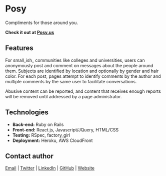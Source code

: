 # Posy
Compliments for those around you.

**Check it out at [Posy.us](http://www.posy.us/demo)**

## Features
For small_ish_ communities like colleges and universities, users can anonymously post and comment on messages about the people around them.  Subjects are identified by location and optionally by gender and hair color. For each post, pages attempt to identify comments by the author and multiple comments by the same user to facilitate conversations.

Abusive content can be reported, and content that receives enough reports will be removed until addressed by a page administrator.

## Technologies
* **Back-end:** Ruby on Rails
* **Front-end:** React.js, Javascript/JQuery, HTML/CSS
* **Testing:** RSpec, factory_girl
* **Deployment:** Heroku, AWS CloudFront

## Contact author
[Email](mailto:wilchandler2@gmail.com) | [Twitter](https://twitter.com/wil_chandler) | [LinkedIn](http://www.linkedin.com/in/wilchandler) | [GitHub](https://github.com/wilchandler) | [Website](http://www.wilchandler.me)
